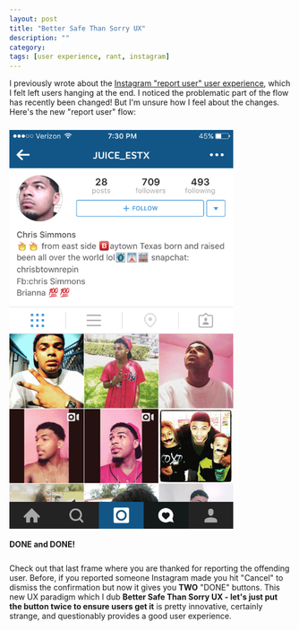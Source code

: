 ```yaml
---
layout: post
title: "Better Safe Than Sorry UX"
description: ""
category: 
tags: [user experience, rant, instagram]
---
```


I previously wrote about the [Instagram "report user" user experience][1], which I felt left users hanging at the end. I noticed the problematic part of the flow has recently been changed! But I'm unsure how I feel about the changes. Here's the new "report user" flow:

<div>
	<img class="rounded-corners" style="max-width: 400px; margin-top: 10px; border: 0px;" src="/assets/images/posts/2015-09-06/donedone3.gif"/>
	<p class="caption-text" style="line-height: 1.5em;  margin-bottom: 24px;"><strong>DONE and DONE!</strong></p>
</div>

Check out that last frame where you are thanked for reporting the offending user. Before, if you reported someone Instagram made you hit "Cancel" to dismiss the confirmation but now it gives you **TWO** "DONE" buttons. This new UX paradigm which I dub **Better Safe Than Sorry UX - let's just put the button twice to ensure users get it** is pretty innovative, certainly strange, and questionably provides a good user experience.

[1]: http://mark.gg/2014/11/18/finish-the-flow/